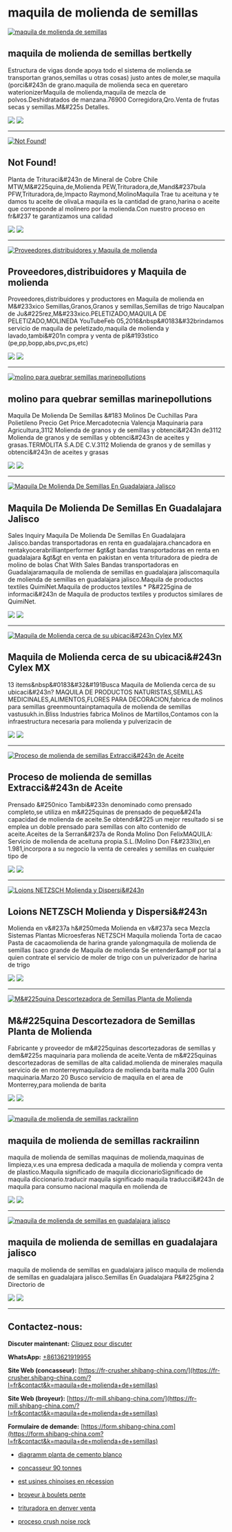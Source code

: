 # maquila de molienda de semillas

<a href="https://swt.shibang-china.com/?l=fr&img&k=maquila+de+molienda+de+semillas" target="_blank">![maquila de molienda de semillas](http://static.shibang-china.com/all-800x300/419.jpg)</a>

## maquila de molienda de semillas bertkelly
Estructura de vigas donde apoya todo el sistema de molienda.se transportan granos,semillas u otras cosas) justo antes de moler,se maquila (porci&#243n de grano.maquila de molienda seca en queretaro waterionizerMaquila de molienda,maquila de mezcla de polvos.Deshidratados de manzana.76900 Corregidora,Qro.Venta de frutas secas y semillas.M&#225s Detalles.


<a href="https://whatsapp.shibangsoft.com/WhatsApp.php" target="_blank" title="WhatsApp">![](http://static.shibang-china.com/icon/whatsapp.png)</a> <a href="https://swt.shibang-china.com/?l=fr&icon&k=maquila+de+molienda+de+semillas" target="_blank">![](http://static.shibang-china.com/icon/chat-fr.png)</a>

---

<a href="https://swt.shibang-china.com/?l=fr&img&k=maquila+de+molienda+de+semillas" target="_blank">![Not Found!](http://static.shibang-china.com/all-800x300/846.jpg)</a>

## Not Found!
Planta de Trituraci&#243n de Mineral de Cobre Chile MTW,M&#225quina,de,Molienda PEW,Trituradora,de,Mand&#237bula PFW,Trituradora,de,Impacto Raymond,MolinoMaquila Trae tu aceituna y te damos tu aceite de olivaLa maquila es la cantidad de grano,harina o aceite que corresponde al molinero por la molienda.Con nuestro proceso en fr&#237 te garantizamos una calidad


<a href="https://whatsapp.shibangsoft.com/WhatsApp.php" target="_blank" title="WhatsApp">![](http://static.shibang-china.com/icon/whatsapp.png)</a> <a href="https://swt.shibang-china.com/?l=fr&icon&k=maquila+de+molienda+de+semillas" target="_blank">![](http://static.shibang-china.com/icon/chat-fr.png)</a>

---

<a href="https://swt.shibang-china.com/?l=fr&img&k=maquila+de+molienda+de+semillas" target="_blank">![Proveedores,distribuidores y Maquila de molienda](http://static.shibang-china.com/all-800x300/189.jpg)</a>

## Proveedores,distribuidores y Maquila de molienda
Proveedores,distribuidores y productores en Maquila de molienda en M&#233xico Semillas,Granos,Granos y semillas,Semillas de trigo Naucalpan de Ju&#225rez,M&#233xico.PELETIZADO,MAQUILA DE PELETIZADO,MOLINEDA YouTubeFeb 05,2016&nbsp&#0183&#32brindamos servicio de maquila de peletizado,maquila de molienda y lavado,tambi&#201n compra y venta de pl&#193stico (pe,pp,bopp,abs,pvc,ps,etc)


<a href="https://whatsapp.shibangsoft.com/WhatsApp.php" target="_blank" title="WhatsApp">![](http://static.shibang-china.com/icon/whatsapp.png)</a> <a href="https://swt.shibang-china.com/?l=fr&icon&k=maquila+de+molienda+de+semillas" target="_blank">![](http://static.shibang-china.com/icon/chat-fr.png)</a>

---

<a href="https://swt.shibang-china.com/?l=fr&img&k=maquila+de+molienda+de+semillas" target="_blank">![molino para quebrar semillas marinepollutions](http://static.shibang-china.com/all-800x300/1505.jpg)</a>

## molino para quebrar semillas marinepollutions
Maquila De Molienda De Semillas &#183 Molinos De Cuchillas Para Polietileno Precio Get Price.Mercadotecnia Valencja Maquinaria para Agricultura,3112 Molienda de granos y de semillas y obtenci&#243n de3112 Molienda de granos y de semillas y obtenci&#243n de aceites y grasas.TERMOLITA S.A.DE C.V.3112 Molienda de granos y de semillas y obtenci&#243n de aceites y grasas


<a href="https://whatsapp.shibangsoft.com/WhatsApp.php" target="_blank" title="WhatsApp">![](http://static.shibang-china.com/icon/whatsapp.png)</a> <a href="https://swt.shibang-china.com/?l=fr&icon&k=maquila+de+molienda+de+semillas" target="_blank">![](http://static.shibang-china.com/icon/chat-fr.png)</a>

---

<a href="https://swt.shibang-china.com/?l=fr&img&k=maquila+de+molienda+de+semillas" target="_blank">![Maquila De Molienda De Semillas En Guadalajara Jalisco](http://static.shibang-china.com/all-800x300/655.jpg)</a>

## Maquila De Molienda De Semillas En Guadalajara Jalisco
Sales Inquiry Maquila De Molienda De Semillas En Guadalajara Jalisco.bandas transportadoras en renta en guadalajara.chancadora en rentakyocerabrilliantperformer &gt&gt bandas transportadoras en renta en guadalajara &gt&gt en venta en pakistan en venta trituradora de piedra de molino de bolas Chat With Sales Bandas transportadoras en Guadalajaramaquila de molienda de semillas en guadalajara jaliscomaquila de molienda de semillas en guadalajara jalisco.Maquila de productos textiles QuimiNet.Maquila de productos textiles * P&#225gina de informaci&#243n de Maquila de productos textiles y productos similares de QuimiNet.


<a href="https://whatsapp.shibangsoft.com/WhatsApp.php" target="_blank" title="WhatsApp">![](http://static.shibang-china.com/icon/whatsapp.png)</a> <a href="https://swt.shibang-china.com/?l=fr&icon&k=maquila+de+molienda+de+semillas" target="_blank">![](http://static.shibang-china.com/icon/chat-fr.png)</a>

---

<a href="https://swt.shibang-china.com/?l=fr&img&k=maquila+de+molienda+de+semillas" target="_blank">![Maquila de Molienda cerca de su ubicaci&#243n Cylex MX](http://static.shibang-china.com/all-800x300/185.jpg)</a>

## Maquila de Molienda cerca de su ubicaci&#243n Cylex MX
13 items&nbsp&#0183&#32&#191Busca Maquila de Molienda cerca de su ubicaci&#243n? MAQUILA DE PRODUCTOS NATURISTAS,SEMILLAS MEDICINALES,ALIMENTOS,FLORES PARA DECORACION,fabrica de molinos para semillas greenmountainptamaquila de molienda de semillas vastusukh.in.Bliss Industries fabrica Molinos de Martillos,Contamos con la infraestructura necesaria para molienda y pulverizacin de


<a href="https://whatsapp.shibangsoft.com/WhatsApp.php" target="_blank" title="WhatsApp">![](http://static.shibang-china.com/icon/whatsapp.png)</a> <a href="https://swt.shibang-china.com/?l=fr&icon&k=maquila+de+molienda+de+semillas" target="_blank">![](http://static.shibang-china.com/icon/chat-fr.png)</a>

---

<a href="https://swt.shibang-china.com/?l=fr&img&k=maquila+de+molienda+de+semillas" target="_blank">![Proceso de molienda de semillas Extracci&#243n de Aceite](http://static.shibang-china.com/all-800x300/918.jpg)</a>

## Proceso de molienda de semillas Extracci&#243n de Aceite
Prensado &#250nico Tambi&#233n denominado como prensado completo,se utiliza en m&#225quinas de prensado de peque&#241a capacidad de molienda de aceite.Se obtendr&#225 un mejor resultado si se emplea un doble prensado para semillas con alto contenido de aceite.Aceites de la Serran&#237a de Ronda Molino Don FelixMAQUILA: Servicio de molienda de aceituna propia.S.L.(Molino Don F&#233lix),en 1.981,incorpora a su negocio la venta de cereales y semillas en cualquier tipo de


<a href="https://whatsapp.shibangsoft.com/WhatsApp.php" target="_blank" title="WhatsApp">![](http://static.shibang-china.com/icon/whatsapp.png)</a> <a href="https://swt.shibang-china.com/?l=fr&icon&k=maquila+de+molienda+de+semillas" target="_blank">![](http://static.shibang-china.com/icon/chat-fr.png)</a>

---

<a href="https://swt.shibang-china.com/?l=fr&img&k=maquila+de+molienda+de+semillas" target="_blank">![Loions NETZSCH Molienda y Dispersi&#243n](http://static.shibang-china.com/all-800x300/222.jpg)</a>

## Loions NETZSCH Molienda y Dispersi&#243n
Molienda en v&#237a h&#250meda Molienda en v&#237a seca Mezcla Sistemas Plantas Microesferas NETZSCH Maquila molienda Torta de cacao Pasta de cacaomolienda de harina grande yalongmaquila de molienda de semillas (saco grande de Maquila de molienda Se entender&amp# por tal a quien contrate el servicio de moler de trigo con un pulverizador de harina de trigo


<a href="https://whatsapp.shibangsoft.com/WhatsApp.php" target="_blank" title="WhatsApp">![](http://static.shibang-china.com/icon/whatsapp.png)</a> <a href="https://swt.shibang-china.com/?l=fr&icon&k=maquila+de+molienda+de+semillas" target="_blank">![](http://static.shibang-china.com/icon/chat-fr.png)</a>

---

<a href="https://swt.shibang-china.com/?l=fr&img&k=maquila+de+molienda+de+semillas" target="_blank">![M&#225quina Descortezadora de Semillas Planta de Molienda](http://static.shibang-china.com/all-800x300/946.jpg)</a>

## M&#225quina Descortezadora de Semillas Planta de Molienda
Fabricante y proveedor de m&#225quinas descortezadoras de semillas y dem&#225s maquinaria para molienda de aceite.Venta de m&#225quinas descortezadoras de semillas de alta calidad.molienda de minerales maquila servicio de en monterreymaquiladora de molienda barita malla 200 Gulin maquinaria.Marzo 20 Busco servicio de maquila en el area de Monterrey,para molienda de barita


<a href="https://whatsapp.shibangsoft.com/WhatsApp.php" target="_blank" title="WhatsApp">![](http://static.shibang-china.com/icon/whatsapp.png)</a> <a href="https://swt.shibang-china.com/?l=fr&icon&k=maquila+de+molienda+de+semillas" target="_blank">![](http://static.shibang-china.com/icon/chat-fr.png)</a>

---

<a href="https://swt.shibang-china.com/?l=fr&img&k=maquila+de+molienda+de+semillas" target="_blank">![maquila de molienda de semillas rackrailinn](http://static.shibang-china.com/all-800x300/793.jpg)</a>

## maquila de molienda de semillas rackrailinn
maquila de molienda de semillas maquinas de molienda,maquinas de limpieza,v.es una empresa dedicada a maquila de molienda y compra venta de plastico.Maquila significado de maquila diccionarioSignificado de maquila diccionario.traducir maquila significado maquila traducci&#243n de maquila para consumo nacional maquila en molienda de


<a href="https://whatsapp.shibangsoft.com/WhatsApp.php" target="_blank" title="WhatsApp">![](http://static.shibang-china.com/icon/whatsapp.png)</a> <a href="https://swt.shibang-china.com/?l=fr&icon&k=maquila+de+molienda+de+semillas" target="_blank">![](http://static.shibang-china.com/icon/chat-fr.png)</a>

---

<a href="https://swt.shibang-china.com/?l=fr&img&k=maquila+de+molienda+de+semillas" target="_blank">![maquila de molienda de semillas en guadalajara jalisco](http://static.shibang-china.com/all-800x300/771.jpg)</a>

## maquila de molienda de semillas en guadalajara jalisco
maquila de molienda de semillas en guadalajara jalisco maquila de molienda de semillas en guadalajara jalisco.Semillas En Guadalajara P&#225gina 2 Directorio de

<a href="https://whatsapp.shibangsoft.com/WhatsApp.php" target="_blank" title="WhatsApp">![](http://static.shibang-china.com/icon/whatsapp.png)</a> <a href="https://swt.shibang-china.com/?l=fr&icon&k=maquila+de+molienda+de+semillas" target="_blank">![](http://static.shibang-china.com/icon/chat-fr.png)</a>

---
## Contactez-nous:

**Discuter maintenant:** [Cliquez pour discuter](https://swt.shibang-china.com?l=fr&contact&k=maquila+de+molienda+de+semillas)

**WhatsApp:**  [+8613621919955](https://whatsapp.shibangsoft.com/WhatsApp.php)

**Site Web (concasseur):** [https://fr-crusher.shibang-china.com/](https://fr-crusher.shibang-china.com/?l=fr&contact&k=maquila+de+molienda+de+semillas)

**Site Web (broyeur):** [https://fr-mill.shibang-china.com/](https://fr-mill.shibang-china.com/?l=fr&contact&k=maquila+de+molienda+de+semillas)

**Formulaire de demande:** [https://form.shibang-china.com](https://form.shibang-china.com?l=fr&contact&k=maquila+de+molienda+de+semillas)

* [diagramm planta de cemento blanco](../63/diagramm%20planta%20de%20cemento%20blanco.md)

* [concasseur 90 tonnes](../61/concasseur%2090%20tonnes.md)

* [est usines chinoises en récession](../65/est%20usines%20chinoises%20en%20r%C3%A9cession.md)

* [broyeur à boulets pente](../61/broyeur%20%C3%A0%20boulets%20pente.md)

* [trituradora en denver venta](../64/trituradora%20en%20denver%20venta.md)

* [proceso crush noise rock](../64/proceso%20crush%20noise%20rock.md)